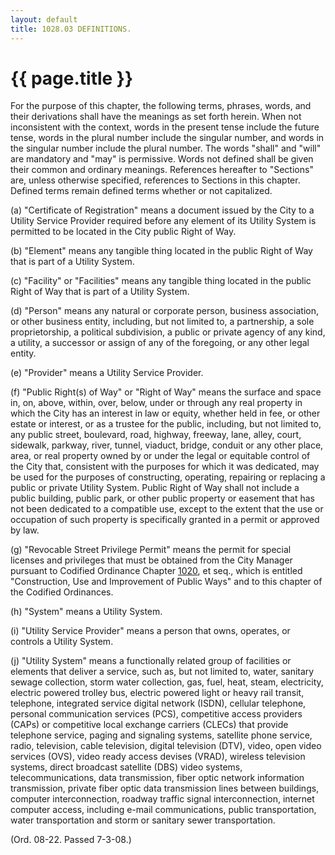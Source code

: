 ```yaml
---
layout: default 
title: 1028.03 DEFINITIONS.
---
```


{{ page.title }}
================

For the purpose of this chapter, the following terms, phrases, words,
and their derivations shall have the meanings as set forth herein. When
not inconsistent with the context, words in the present tense include
the future tense, words in the plural number include the singular
number, and words in the singular number include the plural number. The
words "shall" and "will" are mandatory and "may" is permissive. Words
not defined shall be given their common and ordinary meanings.
References hereafter to "Sections" are, unless otherwise specified,
references to Sections in this chapter. Defined terms remain defined
terms whether or not capitalized.

​(a) "Certificate of Registration" means a document issued by the City
to a Utility Service Provider required before any element of its Utility
System is permitted to be located in the City public Right of Way.

​(b) "Element" means any tangible thing located in the public Right of
Way that is part of a Utility System.

​(c) "Facility" or "Facilities" means any tangible thing located in the
public Right of Way that is part of a Utility System.

​(d) "Person" means any natural or corporate person, business
association, or other business entity, including, but not limited to, a
partnership, a sole proprietorship, a political subdivision, a public or
private agency of any kind, a utility, a successor or assign of any of
the foregoing, or any other legal entity.

​(e) "Provider" means a Utility Service Provider.

​(f) "Public Right(s) of Way" or "Right of Way" means the surface and
space in, on, above, within, over, below, under or through any real
property in which the City has an interest in law or equity, whether
held in fee, or other estate or interest, or as a trustee for the
public, including, but not limited to, any public street, boulevard,
road, highway, freeway, lane, alley, court, sidewalk, parkway, river,
tunnel, viaduct, bridge, conduit or any other place, area, or real
property owned by or under the legal or equitable control of the City
that, consistent with the purposes for which it was dedicated, may be
used for the purposes of constructing, operating, repairing or replacing
a public or private Utility System. Public Right of Way shall not
include a public building, public park, or other public property or
easement that has not been dedicated to a compatible use, except to the
extent that the use or occupation of such property is specifically
granted in a permit or approved by law.

​(g) "Revocable Street Privilege Permit" means the permit for special
licenses and privileges that must be obtained from the City Manager
pursuant to Codified Ordinance Chapter [1020](40a624fa.html), et seq.,
which is entitled "Construction, Use and Improvement of Public Ways" and
to this chapter of the Codified Ordinances.

​(h) "System" means a Utility System.

​(i) "Utility Service Provider" means a person that owns, operates, or
controls a Utility System.

​(j) "Utility System" means a functionally related group of facilities
or elements that deliver a service, such as, but not limited to, water,
sanitary sewage collection, storm water collection, gas, fuel, heat,
steam, electricity, electric powered trolley bus, electric powered light
or heavy rail transit, telephone, integrated service digital network
(ISDN), cellular telephone, personal communication services (PCS),
competitive access providers (CAPs) or competitive local exchange
carriers (CLECs) that provide telephone service, paging and signaling
systems, satellite phone service, radio, television, cable television,
digital television (DTV), video, open video services (OVS), video ready
access devises (VRAD), wireless television systems, direct broadcast
satellite (DBS) video systems, telecommunications, data transmission,
fiber optic network information transmission, private fiber optic data
transmission lines between buildings, computer interconnection, roadway
traffic signal interconnection, internet computer access, including
e-mail communications, public transportation, water transportation and
storm or sanitary sewer transportation.

(Ord. 08-22. Passed 7-3-08.)
